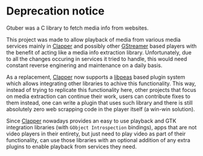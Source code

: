 # Deprecation notice
Gtuber was a C library to fetch media info from websites.

This project was made to allow playback of media from various media services mainly in [Clapper](https://rafostar.github.io/clapper/) and possibly other [GStreamer](https://gitlab.freedesktop.org/gstreamer/gstreamer) based players with the benefit of acting like a media info extraction library. Unfortunately, due to all the changes occuring in services it tried to handle, this would need constant reverse enginering and maintenance on a daily basis.

As a replacement, [Clapper](https://rafostar.github.io/clapper/) now supports a [libpeas](https://gitlab.gnome.org/GNOME/libpeas) based plugin system which allows integrating other libraries to achive this functionality. This way, instead of trying to replicate this functionality here, other projects that focus on media extraction can continue their work, users can contribute fixes to them instead, one can write a plugin that uses such library and there is still absolutely zero web scrapping code in the player itself (a win-win solution).

Since [Clapper](https://rafostar.github.io/clapper/) nowadays provides an easy to use playback and GTK integration libraries (with `GObject Introspection` bindings), apps that are not video players in their entirety, but just need to play video as part of their functionality, can use those libraries with an optional addition of any extra plugins to enable playback from services they need.
